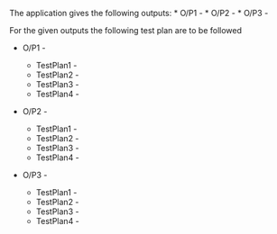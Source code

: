 The application gives the following outputs:
    * O/P1 - 
    * O/P2 - 
    * O/P3 - 

For the given outputs the following test plan are to be followed
* O/P1 - 
    * TestPlan1 -
    * TestPlan2 - 
    * TestPlan3 -
    * TestPlan4 -

* O/P2 - 
    * TestPlan1 -
    * TestPlan2 - 
    * TestPlan3 -
    * TestPlan4 - 
    
* O/P3 - 
    * TestPlan1 -
    * TestPlan2 - 
    * TestPlan3 -
    * TestPlan4 - 